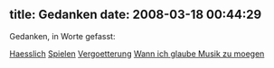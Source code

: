 title: Gedanken
date: 2008-03-18 00:44:29
---

Gedanken, in Worte gefasst:

[Haesslich](/gedanken/haesslich)
[Spielen](/gedanken/spielen)
[Vergoetterung](/gedanken/vergoetterung)
[Wann ich glaube Musik zu moegen](/gedanken/wann-ich-glaube-musik-zu-moegen)
